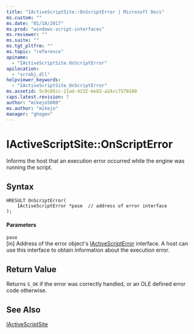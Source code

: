 ```yaml
---
title: "IActiveScriptSite::OnScriptError | Microsoft Docs"
ms.custom: ""
ms.date: "01/18/2017"
ms.prod: "windows-script-interfaces"
ms.reviewer: ""
ms.suite: ""
ms.tgt_pltfrm: ""
ms.topic: "reference"
apiname: 
  - "IActiveScriptSite.OnScriptError"
apilocation: 
  - "scrobj.dll"
helpviewer_keywords: 
  - "IActiveScriptSite_OnScriptError"
ms.assetid: 5c9c85cc-21ad-4232-be83-a24cc7570108
caps.latest.revision: 7
author: "mikejo5000"
ms.author: "mikejo"
manager: "ghogen"
---
```

# IActiveScriptSite::OnScriptError
Informs the host that an execution error occurred while the engine was running the script.  
  
## Syntax  
  
```  
HRESULT OnScriptError(  
    IActiveScriptError *pase  // address of error interface  
);  
```  
  
#### Parameters  
 `pase`  
 [in] Address of the error object's [IActiveScriptError](../../winscript/reference/iactivescripterror.md) interface. A host can use this interface to obtain information about the execution error.  
  
## Return Value  
 Returns `S_OK` if the error was correctly handled, or an OLE defined error code otherwise.  
  
## See Also  
 [IActiveScriptSite](../../winscript/reference/iactivescriptsite.md)